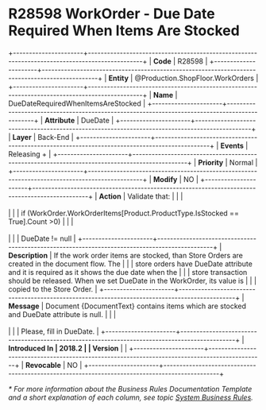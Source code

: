 ﻿---
erp.type: business-rule
erp.entity: Production.ShopFloor.WorkOrders
---

# R28598 WorkOrder - Due Date Required When Items Are Stocked
+----------------------+-----------------------------------------------------------------------------------------------+
| **Code**             | R28598                                                                                        |
+----------------------+-----------------------------------------------------------------------------------------------+
| **Entity**           | @Production.ShopFloor.WorkOrders                                                              |
+----------------------+-----------------------------------------------------------------------------------------------+
| **Name**             | DueDateRequiredWhenItemsAreStocked                                                            |
+----------------------+-----------------------------------------------------------------------------------------------+
| **Attribute**        | DueDate                                                                                       |
+----------------------+-----------------------------------------------------------------------------------------------+
| **Layer**            | Back-End                                                                                      |
+----------------------+-----------------------------------------------------------------------------------------------+
| **Events**           | Releasing +                                                                                   |
+----------------------+-----------------------------------------------------------------------------------------------+
| **Priority**         | Normal                                                                                        |
+----------------------+-----------------------------------------------------------------------------------------------+
| **Modify**           | NO                                                                                            |
+----------------------+-----------------------------------------------------------------------------------------------+
| **Action**           | Validate that:                                                                                |
|                      | <br/><br/>                                                                                    |
|                      | if (WorkOrder.WorkOrderItems\[Product.ProductType.IsStocked == True\].Count \>0)              |
|                      | <br/><br/>                                                                                    |
|                      | DueDate != null                                                                               |
+----------------------+-----------------------------------------------------------------------------------------------+
| **Description**      | If the work order items are stocked, than Store Orders are created in the document flow. The  |
|                      | store orders have DueDate attribute and it is required as it shows the due date when the      |
|                      | store transaction should be released. When we set DueDate in the WorkOrder, its value is      |
|                      | copied to the Store Order.                                                                    |
+----------------------+-----------------------------------------------------------------------------------------------+
| **Message**          | Document {DocumentText} contains items which are stocked and DueDate attribute is null.       |
|                      | <br/><br/>                                                                                    |
|                      | Please, fill in DueDate.                                                                      |
+----------------------+-----------------------------------------------------------------------------------------------+
| **Introduced In      | 2018.2                                                                                        |
| Version**            |                                                                                               |
+----------------------+-----------------------------------------------------------------------------------------------+
| **Revocable**        | NO                                                                                            |
+----------------------+-----------------------------------------------------------------------------------------------+

*\* For more information about the Business Rules Documentation Template and a short explanation of each column, see
topic [System Business Rules](../templates/template-description-system-business-rules.md).*
